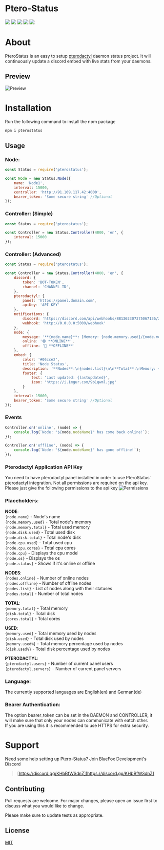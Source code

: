 # Ptero-Status
![](https://img.shields.io/github/stars/BlueFox-Development/Ptero-Status) ![](https://img.shields.io/github/forks/BlueFox-Development/Ptero-Status) ![](https://img.shields.io/github/issues/BlueFox-Development/Ptero-Status) ![](https://img.shields.io/github/license/BlueFox-Development/Ptero-Status) ![](https://img.shields.io/discord/870418236078960791)

# About
PteroStatus is an easy to setup [pterodactyl](https://github.com/pterodactyl/panel) daemon status project. It will continuously update a discord embed with live stats from your daemons.

## Preview

![Preview](https://cdn.flaringphoenix.com/8j1s)

# Installation

Run the following command to install the npm package

```bash
npm i pterostatus
```

## Usage

### Node:
```javascript
const Status = require('pterostatus');

const Node = new Status.Node({
    name: 'Node1',
    interval: 15000,
    controller: 'http://91.109.117.42:4000',
    bearer_token: 'Some secure string' //Optional
});
```

### Controller: (Simple)
```javascript
const Status = require('pterostatus');

const Controller = new Status.Controller(4000, 'en', {
    interval: 15000
});
```

### Controller: (Advanced)
```javascript
const Status = require('pterostatus');

const Controller = new Status.Controller(4000, 'en', {
    discord: {
        token: 'BOT-TOKEN',
        channel: 'CHANNEL-ID',
    },
    pterodactyl: {
        panel: 'https://panel.domain.com',
        apiKey: 'API-KEY'
    },
    notifications: {
        discord: 'https://discord.com/api/webhooks/881362307375067136/zAdAgNEdQ-h3agBh-uCYPBHu47RUWMe_JpBJCUkEelx5oDgIDX_hGi-1_xRT2j6DWZej',
        webhook: 'http://0.0.0.0:5000/webhook'
    },
    node: {
        message: '**{node.name}**: [Memory: {node.memory.used}/{node.memory.total}] [Disk: {node.disk.used}/{node.disk.total}]',
        online: '🟢 **ONLINE**',
        offline: '🔴 **OFFLINE**'
    },
    embed: {
        color: '#06cce2',
        title: 'Node Status',
        description: '**Nodes**:\n{nodes.list}\n\n**Total**:\nMemory: {memory.used}/{memory.total}\nDisk: {disk.used}/{disk.total}\n\n**Pterodactyl:**\nUsers: {pterodactyl.users}\nServers: {pterodactyl.servers}',
        footer: {
            text: 'Last updated: {lastupdated}',
            icon: 'https://i.imgur.com/9b1qwml.jpg'
        }
    },
    interval: 15000,
    bearer_token: 'Some secure string' //Optional
});
```

### Events
```javascript
Controller.on('online', (node) => {
    console.log(`Node: "${node.nodeName}" has come back online!`);
});

Controller.on('offline', (node) => {
    console.log(`Node: "${node.nodeName}" has gone offline!`);
});
```

### Pterodactyl Application API Key
You need to have pterodactyl panel installed in order to use PteroStatus' pterodactyl integration.
Not all permissions are required on the api key. Please just give the following permissions to the api key
![Permissions](https://cdn.flaringphoenix.com/pRoQ)

### Placeholders:
**NODE**:<br />
`{node.name}` - Node's name<br />
`{node.memory.used}` - Total node's memory<br />
`{node.memory.total}` - Total used memory<br />
`{node.disk.used}` - Total used disk<br />
`{node.disk.total}` - Total node's disk<br />
`{node.cpu.used}` - Total used cpu<br />
`{node.cpu.cores}` - Total cpu cores<br />
`{node.cpu}` - Displays the cpu model<br />
`{node.os}` - Displays the os<br />
`{node.status}` - Shows if it's online or offline<br />

**NODES**:<br />
`{nodes.online}` - Number of online nodes<br />
`{nodes.offline}` - Number of offline nodes<br />
`{nodes.list}` - List of nodes along with their statuses<br />
`{nodes.total}` - Number of total nodes<br />

**TOTAL**:<br />
`{memory.total}` - Total memory<br />
`{disk.total}` - Total disk<br />
`{cores.total}` - Total cores<br />

**USED**:<br />
`{memory.used}` - Total memory used by nodes<br />
`{disk.used}` - Total disk used by nodes<br />
`{memory.used%}` - Total memory percentage used by nodes<br />
`{disk.used%}` - Total disk percentage used by nodes<br />

**PTERODACTYL**:<br />
`{pterodactyl.users}` - Number of current panel users<br />
`{pterodactyl.servers}` - Number of current panel servers<br />

### Language:
The currently supported languages ​​are English(en) and German(de)

### Bearer Authentication:
The option bearer_token can be set in the DAEMON and CONTROLLER, it will make sure that only your nodes can communicate with eatch other.  
If you are using this it is recommended to use HTTPS for extra security.  

# Support
Need some help setting up Ptero-Status?
Join BlueFox Development's Discord
> [https://discord.gg/KHbBfWSdnZ](https://discord.gg/KHbBfWSdnZ)
 
## Contributing
Pull requests are welcome. For major changes, please open an issue first to discuss what you would like to change.

Please make sure to update tests as appropriate.

## License
[MIT](https://choosealicense.com/licenses/mit/)
